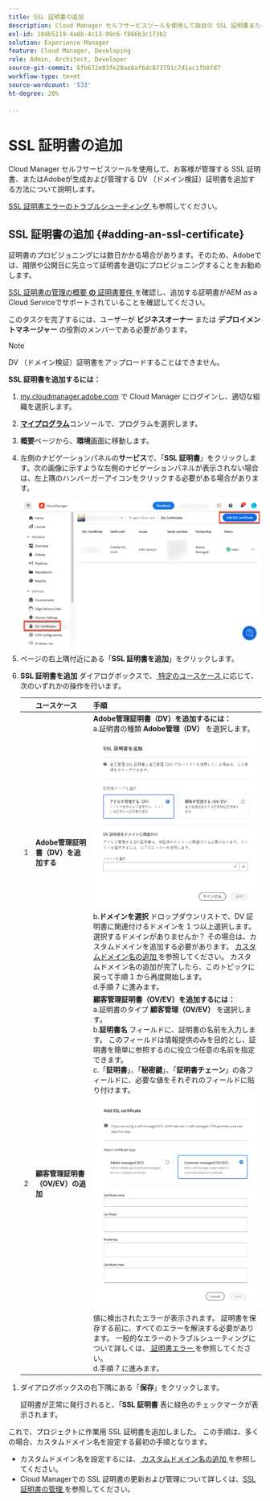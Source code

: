 ```yaml
---
title: SSL 証明書の追加
description: Cloud Manager セルフサービスツールを使用して独自の SSL 証明書または DV （Domain Validation）証明書を追加する方法を説明します。
exl-id: 104b5119-4a8b-4c13-99c6-f866b3c173b2
solution: Experience Manager
feature: Cloud Manager, Developing
role: Admin, Architect, Developer
source-git-commit: 6fb672e03fe28ae8af6dc873791c7d1ac1fb8fd7
workflow-type: tm+mt
source-wordcount: '533'
ht-degree: 20%

---
```



# SSL 証明書の追加

Cloud Manager セルフサービスツールを使用して、お客様が管理する SSL 証明書、またはAdobeが生成および管理する DV （ドメイン検証）証明書を追加する方法について説明します。

[SSL 証明書エラーのトラブルシューティング ](/help/implementing/cloud-manager/managing-ssl-certifications/troubleshoot-ssl-cert.md) も参照してください。


## SSL 証明書の追加 {#adding-an-ssl-certificate}

証明書のプロビジョニングには数日かかる場合があります。そのため、Adobeでは、期限や公開日に先立って証明書を適切にプロビジョニングすることをお勧めします。

[SSL 証明書の管理の概要 **の** 証明書要件 ](/help/implementing/cloud-manager/managing-ssl-certifications/introduction.md#requirements) を確認し、追加する証明書がAEM as a Cloud Serviceでサポートされていることを確認してください。

このタスクを完了するには、ユーザーが **ビジネスオーナー** または **デプロイメントマネージャー** の役割のメンバーである必要があります。

>[!NOTE]
>
>DV （ドメイン検証）証明書をアップロードすることはできません。

**SSL 証明書を追加するには：**

1. [my.cloudmanager.adobe.com](https://my.cloudmanager.adobe.com/) で Cloud Manager にログインし、適切な組織を選択します。

1. **[マイプログラム](/help/implementing/cloud-manager/navigation.md#my-programs)**&#x200B;コンソールで、プログラムを選択します。

1. **概要**&#x200B;ページから、**環境**&#x200B;画面に移動します。

1. 左側のナビゲーションパネルの&#x200B;**サービス**&#x200B;で、「**SSL 証明書**」をクリックします。次の画像に示すような左側のナビゲーションパネルが表示されない場合は、左上隅のハンバーガーアイコンをクリックする必要がある場合があります。

   ![SSL 証明書の追加 ](/help/implementing/cloud-manager/assets/ssl/ssl-cert-add.png)

1. ページの右上隅付近にある「**SSL 証明書を追加**」をクリックします。

1. **SSL 証明書を追加** ダイアログボックスで、[ 特定のユースケース ](/help/implementing/cloud-manager/managing-ssl-certifications/introduction.md) に応じて、次のいずれかの操作を行います。

   | | ユースケース | 手順 |
   | --- | --- | --- |
   | 1 | **Adobe管理証明書（DV）を追加する** | **Adobe管理証明書（DV）を追加するには：**<br> a.証明書の種類 **Adobe管理（DV）** を選択します。<br>![DV 証明書の追加 ](/help/implementing/cloud-manager/assets/ssl/add-dv-certificate.png)<br>b.**ドメインを選択** ドロップダウンリストで、DV 証明書に関連付けるドメインを 1 つ以上選択します。<br> 選択するドメインがありませんか？ その場合は、カスタムドメインを追加する必要があります。 [ カスタムドメイン名の追加 ](/help/implementing/cloud-manager/custom-domain-names/add-custom-domain-name.md) を参照してください。 カスタムドメイン名の追加が完了したら、このトピックに戻って手順 1 から再度開始します。<br>d.手順 7 に進みます。 |
   | 2 | **顧客管理証明書（OV/EV）の追加** | **顧客管理証明書（OV/EV）を追加するには：**<br> a.証明書のタイプ **顧客管理（OV/EV）** を選択します。<br>b.**証明書名** フィールドに、証明書の名前を入力します。 このフィールドは情報提供のみを目的とし、証明書を簡単に参照するのに役立つ任意の名前を指定できます。<br>c.「**証明書**」、「**秘密鍵**」、「**証明書チェーン**」の各フィールドに、必要な値をそれぞれのフィールドに貼り付けます。<br>![SSL 証明書を追加ダイアログボックス ](/help/implementing/cloud-manager/assets/ssl/ssl-cert-02.png)<br> 値に検出されたエラーが表示されます。 証明書を保存する前に、すべてのエラーを解決する必要があります。 一般的なエラーのトラブルシューティングについて詳しくは、[ 証明書エラー ](#certificate-errors) を参照してください。<br>d.手順 7 に進みます。 |

<!--
    **Add an SSL certificate:**
    1. Select the certificate type **Customer managed (OV/EV)**.
    1. In **Certificate name** field, enter a name for your certificate. This field is for informational purposes only and can be any name that helps you reference your certificate easily.
    1. In the **Certificate**, **Private key**, and **Certificate chain** fields, paste the required values into their respective fields.

        ![Add SSL certificate dialog box](/help/implementing/cloud-manager/assets/ssl/ssl-cert-02.png)
  
    Any detected errors in values are displayed. Before you can save your certificate, you must address all errors. See [Certificate errors](#certificate-errors) to learn more about troubleshooting common errors.

    **Add a DV certificate:**
    1. Select the certificate type **Adobe managed (DV)**.

        ![Adding a DC certificate](/help/implementing/cloud-manager/assets/ssl/add-dv-certificate.png)

    1. In the **Select domains** drop-down list, select one or more domains that you want associated with the DV certificate.

        No domains to select? If so, it means that you must add a custom domain. See [Add a custom domain](#add-custom-domain). When you are finished, resume the steps from the beginning again. -->

1. ダイアログボックスの右下隅にある「**保存**」をクリックします。

   証明書が正常に発行されると、「**SSL 証明書** 表に緑色のチェックマークが表示されます。

これで、プロジェクトに作業用 SSL 証明書を追加しました。 この手順は、多くの場合、カスタムドメイン名を設定する最初の手順となります。

* カスタムドメイン名を設定するには、[ カスタムドメイン名の追加 ](/help/implementing/cloud-manager/custom-domain-names/add-custom-domain-name.md) を参照してください。
* Cloud Managerでの SSL 証明書の更新および管理について詳しくは、[SSL 証明書の管理 ](/help/implementing/cloud-manager/managing-ssl-certifications/managing-certificates.md) を参照してください。

<!--
### Add a custom domain {#add-custom-domain}

Before you can add an Adobe generated and managed Domain Validated (DV) certificate, you must first add a custom domain. The process for doing so is nearly the same as detailed in [Introduction to custom domain names](/help/implementing/cloud-manager/custom-domain-names/introduction.md) and [Add a custom domain name](/help/implementing/cloud-manager/custom-domain-names/add-custom-domain-name.md). However, that functionality is now slightly expanded, as described below.

1. When adding a custom domain name, in the **Verify domain** dialog box, select an **Adobe managed certificate**.

    ![Choose Adobe-managed](assets/verify-domain-dialog.png)

1. In the **Verify domain** dialog box, add a CNAME verification record to your DNS.

    ![Add CNAME entry](assets/verify-domain-dialog-adobe-managed.png)

1. After the domain is created, click the ellipsis button in the list of domains and select **Verify** to verify the domain.

    ![Verify domain](assets/verify-domain.png) 

1. Resume the task [Add a DV certificate](#adding-an-ssl-certificate). -->



